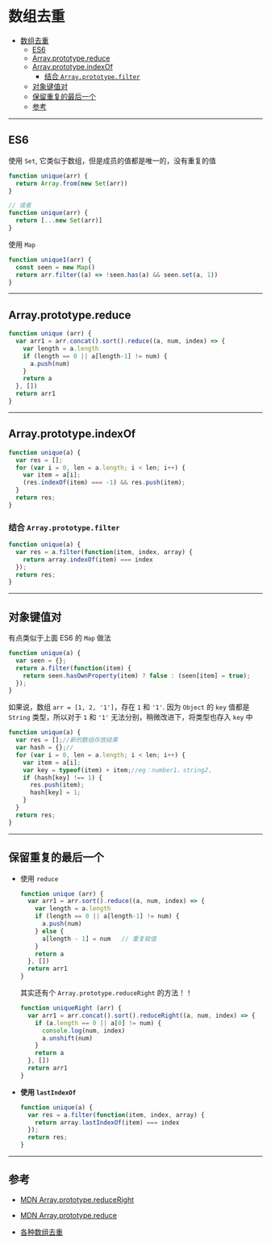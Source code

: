 # 数组去重

- [数组去重](#%E6%95%B0%E7%BB%84%E5%8E%BB%E9%87%8D)
  - [ES6](#es6)
  - [Array.prototype.reduce](#arrayprototypereduce)
  - [Array.prototype.indexOf](#arrayprototypeindexof)
    - [结合 `Array.prototype.filter`](#%E7%BB%93%E5%90%88-arrayprototypefilter)
  - [对象键值对](#%E5%AF%B9%E8%B1%A1%E9%94%AE%E5%80%BC%E5%AF%B9)
  - [保留重复的最后一个](#%E4%BF%9D%E7%95%99%E9%87%8D%E5%A4%8D%E7%9A%84%E6%9C%80%E5%90%8E%E4%B8%80%E4%B8%AA)
  - [参考](#%E5%8F%82%E8%80%83)

---
## ES6

  使用 `Set`, 它类似于数组，但是成员的值都是唯一的，没有重复的值
  ``` javascript
  function unique(arr) {
    return Array.from(new Set(arr))
  }

  // 或者
  function unique(arr) {
    return [...new Set(arr)]
  }
  ```

  使用 `Map`

  ``` javascript
  function unique1(arr) {
    const seen = new Map()
    return arr.filter((a) => !seen.has(a) && seen.set(a, 1))
  }
  ```

---
## Array.prototype.reduce

  ``` javascript
  function unique (arr) {
    var arr1 = arr.concat().sort().reduce((a, num, index) => {
      var length = a.length
      if (length == 0 || a[length-1] != num) {
        a.push(num)
      }
      return a
    }, [])
    return arr1
  }
  ```

---
## Array.prototype.indexOf

  ``` javascript
  function unique(a) {
    var res = [];
    for (var i = 0, len = a.length; i < len; i++) {
      var item = a[i];
      (res.indexOf(item) === -1) && res.push(item);
    }
    return res;
  }
  ```

  ### 结合 `Array.prototype.filter`

  ``` javascript
  function unique(a) {
    var res = a.filter(function(item, index, array) {
      return array.indexOf(item) === index
    });
    return res;
  }
  ```

---
## 对象键值对

  有点类似于上面 ES6 的 `Map` 做法
  ``` javascript
  function unique(a) {
    var seen = {};
    return a.filter(function(item) {
      return seen.hasOwnProperty(item) ? false : (seen[item] = true);
    });
  }
  ```
  如果说，数组 `arr = [1, 2, '1']`，存在 `1` 和 `'1'`. 因为 `Object` 的 `key` 值都是 `String` 类型，所以对于 `1` 和 `'1'` 无法分别，稍微改进下，将类型也存入 `key` 中

  ``` javascript
  function unique(a) {
    var res = [];//新的数组存放结果
    var hash = {};//
    for (var i = 0, len = a.length; i < len; i++) {
      var item = a[i];
      var key = typeof(item) + item;//eg：number1，string2，
      if (hash[key] !== 1) {
        res.push(item);
        hash[key] = 1;
      }
    }
    return res;
  }
  ```

---
## 保留重复的最后一个

- 使用 `reduce`

  ``` javascript
  function unique (arr) {
    var arr1 = arr.sort().reduce((a, num, index) => {
      var length = a.length
      if (length == 0 || a[length-1] != num) {
        a.push(num)
      } else {
        a[length - 1] = num   // 重复赋值
      }
      return a
    }, [])
    return arr1
  }
  ```

  其实还有个 `Array.prototype.reduceRight` 的方法！！

  ``` javascript
  function uniqueRight (arr) {
    var arr1 = arr.concat().sort().reduceRight((a, num, index) => {
      if (a.length == 0 || a[0] != num) {
        console.log(num, index)
        a.unshift(num)
      }
      return a
    }, [])
    return arr1
  }
  ```

- **使用 `lastIndexOf`**

  ``` javascript
  function unique(a) {
    var res = a.filter(function(item, index, array) {
      return array.lastIndexOf(item) === index
    });
    return res;
  }
  ```

---
## 参考

- [MDN Array.prototype.reduceRight](https://developer.mozilla.org/zh-CN/docs/Web/JavaScript/Reference/Global_Objects/Array/ReduceRight)

- [MDN Array.prototype.reduce](https://developer.mozilla.org/zh-CN/docs/Web/JavaScript/Reference/Global_Objects/Array/Reduce)

- [各种数组去重](https://kongwsh.github.io/2016/11/19/javascript-5/)